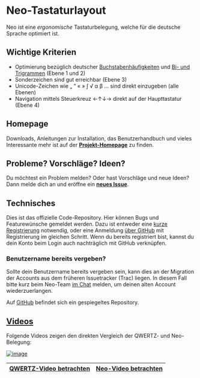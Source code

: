 # Neo-Tastaturlayout
Neo ist eine *ergonomische* Tastaturbelegung, welche für die deutsche Sprache optimiert ist.

## Wichtige Kriterien

  - Optimierung bezüglich deutscher [Buch­staben­häufig­keiten](http://de.wikipedia.org/wiki/Buchstabenh%C3%A4ufigkeit) und [Bi- und Trigrammen](http://de.wikipedia.org/wiki/N-Gramm) (Ebene 1 und 2)
  - Sonderzeichen sind gut erreichbar (Ebene 3)
  - Unicode-Zeichen wie „ “ « » ∫ √ α β … sind direkt einzugeben (alle Ebenen)
  - Navigation mittels Steuerkreuz ←↑↓→ direkt auf der Haupttastatur (Ebene 4)

## Homepage

Downloads, Anleitungen zur Installation, das Benutzerhandbuch und vieles Interessante mehr ist auf der **[Projekt-Homepage](https://neo-layout.org/)** zu finden.

## Probleme? Vorschläge? Ideen?

Du möchtest ein Problem melden? Oder hast Vorschläge und neue Ideen? Dann melde dich an und eröffne ein [__neues Issue__](https://git.neo-layout.org/neo/neo-layout/issues/new).

## Technisches

Dies ist das offizielle Code-Repository. Hier können Bugs und Featurewünsche gemeldet werden. Dazu ist entweder eine [kurze Registrierung](https://git.neo-layout.org/user/sign_up) notwendig, oder eine Anmeldung [über GitHub](https://git.neo-layout.org/user/oauth2/github) mit Registrierung im gleichen Schritt. Wenn du bereits registriert bist, kannst du dein Konto beim Login auch nachträglich mit GitHub verknüpfen.

### Benutzername bereits vergeben?
Sollte dein Benutzername bereits vergeben sein, kann dies an der Migration der Accounts aus dem früheren Issuetracker (Trac) liegen. In diesem Fall bitte kurz beim Neo-Team [im Chat](https://neo-layout.org/Beitragen/Community/) melden, um deinen alten Account wiederzuerlangen.

Auf [GitHub](https://github.com/neo-layout/neo-layout/) befindet sich ein gespiegeltes Repository.


## [Videos](https://youtu.be/TJIAOwsWF7Q)

Folgende Videos zeigen den direkten Vergleich der QWERTZ- und Neo-Belegung:

[![image](https://i.ytimg.com/vi_webp/TJIAOwsWF7Q/maxresdefault.webp)](https://youtu.be/TJIAOwsWF7Q)


[QWERTZ-Video betrachten](http://youtu.be/sBO9o0V5mpw)|[Neo-Video betrachten](http://youtu.be/ZUvZi-I_utU)
---|---
